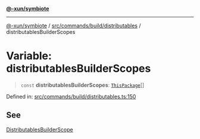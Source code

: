 [**@-xun/symbiote**](../../../../../README.md)

***

[@-xun/symbiote](../../../../../README.md) / [src/commands/build/distributables](../README.md) / distributablesBuilderScopes

# Variable: distributablesBuilderScopes

> `const` **distributablesBuilderScopes**: [`ThisPackage`](../../../../configure/enumerations/ThisPackageGlobalScope.md#thispackage)[]

Defined in: [src/commands/build/distributables.ts:150](https://github.com/Xunnamius/symbiote/blob/1214379b104dd598631a5db52a98adbb1a28dfdf/src/commands/build/distributables.ts#L150)

## See

[DistributablesBuilderScope](../../../../configure/enumerations/ThisPackageGlobalScope.md)
